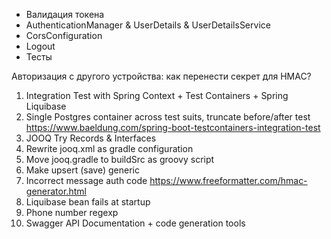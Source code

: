 * Валидация токена
* AuthenticationManager & UserDetails & UserDetailsService
* CorsConfiguration
* Logout
* Тесты

Авторизация с другого устройства: как перенести секрет для HMAC?

1. Integration Test with Spring Context + Test Containers + Spring Liquibase
2. Single Postgres container across test suits, truncate before/after test
   https://www.baeldung.com/spring-boot-testcontainers-integration-test
3. JOOQ Try Records & Interfaces
4. Rewrite jooq.xml as gradle configuration
5. Move jooq.gradle to buildSrc as groovy script
6. Make upsert (save) generic
7. Incorrect message auth code https://www.freeformatter.com/hmac-generator.html
8. Liquibase bean fails at startup
9. Phone number regexp
10. Swagger API Documentation + code generation tools